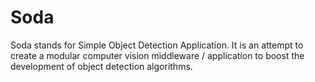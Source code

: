 # Soda
Soda stands for Simple Object Detection Application. It is an attempt to create a modular computer vision middleware / application to boost the development of object detection algorithms.
